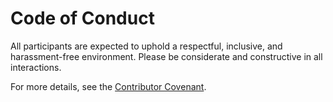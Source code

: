 # Code of Conduct

All participants are expected to uphold a respectful, inclusive, and harassment-free environment. Please be considerate and constructive in all interactions.

For more details, see the [Contributor Covenant](https://www.contributor-covenant.org/version/2/1/code_of_conduct/).

